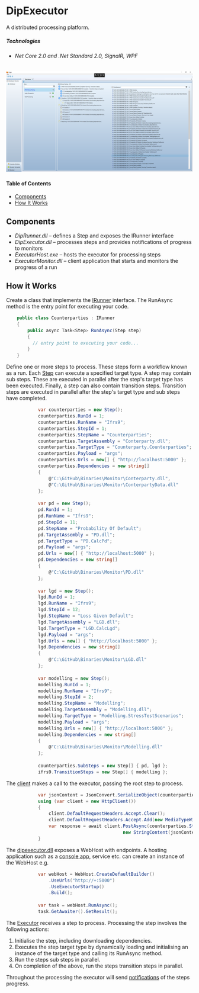 # DipExecutor 
A distributed processing platform.

##### Technologies
*	###### Net Core 2.0 and .Net Standard 2.0, SignalR, WPF
#####

![Executor Monitor](README-images/executormonitor.png "Executor Monitor")

#### Table of Contents
* [Components](#components)
* [How It Works](#how-it-works)

## Components
* *DipRunner.dll* – defines a Step and exposes the IRunner interface
* *DipExecutor.dll* – processes steps and provides notifications of progress to monitors
* *ExecutorHost.exe* – hosts the executor for processing steps
* *ExecutorMonitor.dll* – client application that starts and monitors the progress of a run

## How it Works
Create a class that implements the [IRunner](https://github.com/grantcolley/dipexecutor/blob/master/src/DipRunner/IRunner.cs) interface. The RunAsync method is the entry point for executing your code.

```C#
    public class Counterparties : IRunner
    {
        public async Task<Step> RunAsync(Step step)
        {
          // entry point to executing your code...
        }
    }
```

Define one or more steps to process. These steps form a workflow known as a run. Each [Step](https://github.com/grantcolley/dipexecutor/blob/master/src/DipRunner/Step.cs) can execute a specified target type. A step may contain sub steps. These are executed in parallel after the step's target type has been executed. Finally, a step can also contain transition steps. Transition steps are executed in parallel after the step's target type and sub steps have completed.

```C#         
            var counterparties = new Step();
            counterparties.RunId = 1;
            counterparties.RunName = "Ifrs9";
            counterparties.StepId = 1;
            counterparties.StepName = "Counterparties";
            counterparties.TargetAssembly = "Conterparty.dll";
            counterparties.TargetType = "Counterparty.Counterparties";
            counterparties.Payload = "args";
            counterparties.Urls = new[] { "http://localhost:5000" };
            counterparties.Dependencies = new string[]
            {
                @"C:\GitHub\Binaries\Monitor\Conterparty.dll",
                @"C:\GitHub\Binaries\Monitor\ConterpartyData.dll"
            };

            var pd = new Step();
            pd.RunId = 1;
            pd.RunName = "Ifrs9";
            pd.StepId = 11;
            pd.StepName = "Probability Of Default";
            pd.TargetAssembly = "PD.dll";
            pd.TargetType = "PD.CalcPd";
            pd.Payload = "args";
            pd.Urls = new[] { "http://localhost:5000" };            
            pd.Dependencies = new string[]
            {
                @"C:\GitHub\Binaries\Monitor\PD.dll"
            };

            var lgd = new Step();
            lgd.RunId = 1;
            lgd.RunName = "Ifrs9";
            lgd.StepId = 12;
            lgd.StepName = "Loss Given Default";
            lgd.TargetAssembly = "LGD.dll";
            lgd.TargetType = "LGD.CalcLgd";
            lgd.Payload = "args";
            lgd.Urls = new[] { "http://localhost:5000" };            
            lgd.Dependencies = new string[]
            {
                @"C:\GitHub\Binaries\Monitor\LGD.dll"
            };
            
            var modelling = new Step();
            modelling.RunId = 1;
            modelling.RunName = "Ifrs9";
            modelling.StepId = 2;
            modelling.StepName = "Modelling";
            modelling.TargetAssembly = "Modelling.dll";
            modelling.TargetType = "Modelling.StressTestScenarios";
            modelling.Payload = "args";
            modelling.Urls = new[] { "http://localhost:5000" };            
            modelling.Dependencies = new string[]
            {
                @"C:\GitHub\Binaries\Monitor\Modelling.dll"
            };
            
            counterparties.SubSteps = new Step[] { pd, lgd };
            ifrs9.TransitionSteps = new Step[] { modelling };
```

The [client](https://github.com/grantcolley/executormonitor/tree/master/DevelopmentInProgress.ExecutorMonitor.Wpf) makes a call to the executor, passing the root step to process.

```C#  
            var jsonContent = JsonConvert.SerializeObject(counterparties);
            using (var client = new HttpClient())
            {
                client.DefaultRequestHeaders.Accept.Clear();
                client.DefaultRequestHeaders.Accept.Add(new MediaTypeWithQualityHeaderValue("application/json"));
                var response = await client.PostAsync(counterparties.StepUrl, 
                                            new StringContent(jsonContent, Encoding.UTF8, "application/json"));
            }
```

The [dipexecutor.dll](https://github.com/grantcolley/dipexecutor/tree/master/src/DipExecutor/Service) exposes a WebHost with endpoints. A hosting application such as a [console app](https://github.com/grantcolley/dipexecutor/blob/master/src/ExecutorHost/Program.cs), service etc. can create an instance of the WebHost e.g.

```C#  
            var webHost = WebHost.CreateDefaultBuilder()
                .UseUrls("http://+:5000")
                .UseExecutorStartup()
                .Build();
                
            var task = webHost.RunAsync();
            task.GetAwaiter().GetResult();
```

The [Executor](https://github.com/grantcolley/dipexecutor/blob/master/src/DipExecutor/Executor.cs) receives a step to process. Processing the step involves the following actions:
1. Initialise the step, including downloading dependencies.
2. Executes the step target type by dynamically loading and initialising an instance of the target type and calling its RunAsync method. 
3. Run the steps sub steps in parallel.
4. On completion of the above, run the steps transition steps in parallel.

Throughout the processing the executor will send [notifications](https://github.com/grantcolley/dipexecutor/tree/master/src/DipExecutor/Notification) of the steps progress.

